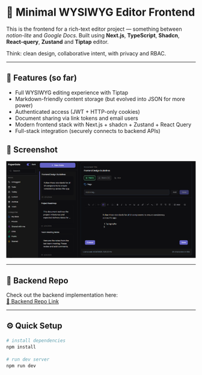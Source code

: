 # 📝 Minimal WYSIWYG Editor Frontend

This is the frontend for a rich-text editor project — something between *notion-lite* and *Google Docs*. Built using **Next.js**, **TypeScript**, **Shadcn**, **React-query**, **Zustand** and **Tiptap** editor.

Think: clean design, collaborative intent, with privacy and RBAC.

---

## 🚀 Features (so far)

- Full WYSIWYG editing experience with Tiptap
- Markdown-friendly content storage (but evolved into JSON for more power)
- Authenticated access (JWT + HTTP-only cookies)
- Document sharing via link tokens and email users
- Modern frontend stack with Next.js + shadcn + Zustand + React Query
- Full-stack integration (securely connects to backend APIs)


## 📸 Screenshot  
![Screenshot Placeholder](./public/screenshots/editor.png)

---

## 🧠 Backend Repo  
Check out the backend implementation here:  
[🔗 Backend Repo Link](https://github.com/Sunanda-05/advanced-express-crud)

---

## ⚙️ Quick Setup

```bash
# install dependencies
npm install

# run dev server
npm run dev
